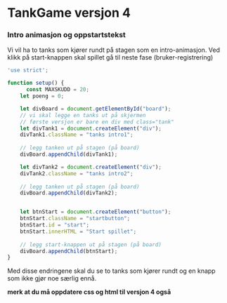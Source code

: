 # TankGame versjon 4

### Intro animasjon og oppstartstekst

Vi vil ha to tanks som kjører rundt på stagen som en intro-animasjon.
Ved klikk på start-knappen skal spillet gå til neste fase (bruker-registrering)

```js
'use strict';

function setup() {
      const MAXSKUDD = 20;
    let poeng = 0;

    let divBoard = document.getElementById("board");
    // vi skal legge en tanks ut på skjermen
    // første versjon er bare en div med class="tank"
    let divTank1 = document.createElement("div");
    divTank1.className = "tanks intro1";
  
    // legg tanken ut på stagen (på board)
    divBoard.appendChild(divTank1);  

    let divTank2 = document.createElement("div");
    divTank2.className = "tanks intro2";
  
    // legg tanken ut på stagen (på board)
    divBoard.appendChild(divTank2); 


    let btnStart = document.createElement("button");
    btnStart.className = "startbutton";
    btnStart.id = "start";
    btnStart.innerHTML = "Start spillet";
  
    // legg start-knappen ut på stagen (på board)
    divBoard.appendChild(btnStart); 
}
```

Med disse endringene skal du se to tanks som kjører rundt og en knapp som ikke gjør noe særlig ennå.

**merk at du må oppdatere css og html til versjon 4 også**